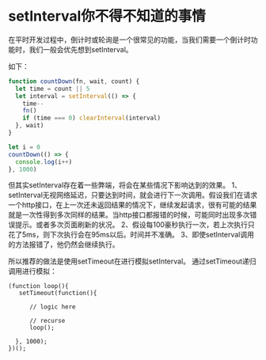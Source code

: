# setInterval你不得不知道的事情

在平时开发过程中，倒计时或轮询是一个很常见的功能，当我们需要一个倒计时功能时，我们一般会优先想到setInterval。

如下：
```js
function countDown(fn, wait, count) {
  let time = count || 5
  let interval = setInterval(() => {
    time--
    fn()
    if (time === 0) clearInterval(interval)
  }, wait)
}

let i = 0
countDown(() => {
  console.log(i++)
}, 1000)

```

但其实setInterval存在着一些弊端，将会在某些情况下影响达到的效果。
1、setInterval无视网络延迟，只要达到时间，就会进行下一次调用。假设我们在请求一个http接口，在上一次还未返回结果的情况下，继续发起请求，很有可能的结果就是一次性得到多次同样的结果。当http接口都报错的时候，可能同时出现多次错误提示。或者多次页面刷新的状况。
2、假设每100豪秒执行一次，若上次执行只花了5ms，则下次执行会在95ms以后。时间并不准确。
3、即使setInterval调用的方法报错了，他仍然会继续执行。


所以推荐的做法是使用setTimeout在进行模拟setInterval。
通过setTimeout递归调用进行模拟：
```
(function loop(){
   setTimeout(function(){

      // logic here

      // recurse
      loop();

  }, 1000);
})();
```

